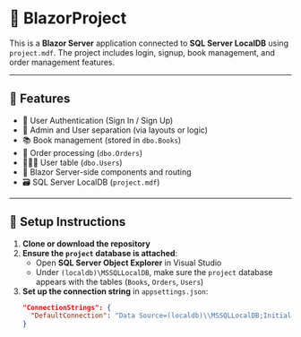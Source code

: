 # 📘 BlazorProject

This is a **Blazor Server** application connected to **SQL Server LocalDB** using `project.mdf`. The project includes login, signup, book management, and order management features.

---

## 🚀 Features

- 🔐 User Authentication (Sign In / Sign Up)
- 🧑 Admin and User separation (via layouts or logic)
- 📚 Book management (stored in `dbo.Books`)
- 🛒 Order processing (`dbo.Orders`)
- 🧑‍🤝‍🧑 User table (`dbo.Users`)
- 🎯 Blazor Server-side components and routing
- 🗃️ SQL Server LocalDB (`project.mdf`)

---

## 🔧 Setup Instructions

1. **Clone or download the repository**
2. **Ensure the `project` database is attached**:
   - Open **SQL Server Object Explorer** in Visual Studio
   - Under `(localdb)\MSSQLLocalDB`, make sure the `project` database appears with the tables (`Books`, `Orders`, `Users`)
3. **Set up the connection string** in `appsettings.json`:
   ```json
   "ConnectionStrings": {
     "DefaultConnection": "Data Source=(localdb)\\MSSQLLocalDB;Initial Catalog=project;Integrated Security=True"
   }

